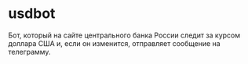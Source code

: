 # usdbot
Бот, который на сайте центрального банка России следит за курсом доллара США и, если он изменится, отправляет сообщение на телеграмму.
